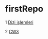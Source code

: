 # firstRepo
1 [Dizi işlemleri](https://hasangulbaba.github.io/firstRepo/Arraycalismalari.html)

2 [CW3](https://hasangulbaba.github.io/firstRepo/inspector.html)
